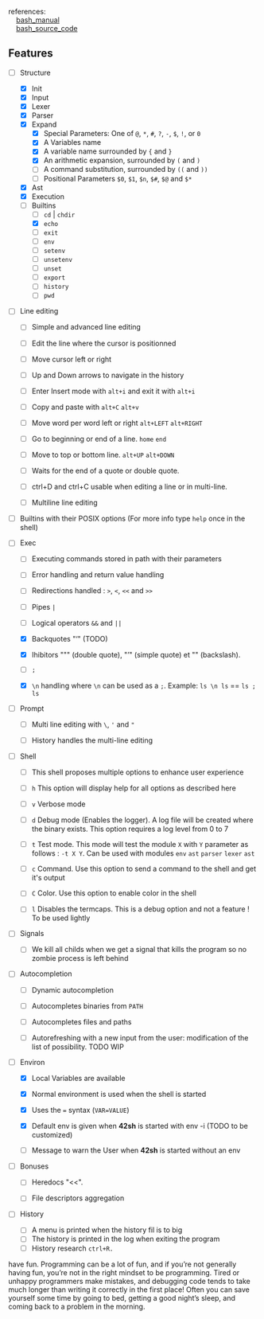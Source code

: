 references:<br>
&nbsp;&nbsp;&nbsp;&nbsp;<a href="https://www.gnu.org/software/bash/manual/html_node/">bash_manual</a><br>
&nbsp;&nbsp;&nbsp;&nbsp;<a href="https://git.savannah.gnu.org/cgit/bash.git/tree/">bash_source_code</a><br>
  
## Features

- [ ] Structure
  - [x] Init
  - [x] Input
  - [x] Lexer
  - [x] Parser
  - [x] Expand
    - [x] Special Parameters: One of `@`, `*`, `#`, `?`, `-`, `$`, `!`, or `0`
    - [x] A Variables name
    - [x] A variable name surrounded by `{` and `}`
    - [x] An arithmetic expansion, surrounded by `(` and `)`
    - [ ] A command substitution, surrounded by `((` and `))`
    - [ ] Positional Parameters `$0`, `$1`, `$n`, `$#`, `$@` and `$*`
  - [x] Ast
  - [x] Execution
  - [ ] Builtins
    - [ ] `cd` | `chdir`
    - [x] `echo`
    - [ ] `exit`
    - [ ] `env`
    - [ ] `setenv`
    - [ ] `unsetenv`
    - [ ] `unset`
    - [ ] `export`
    - [ ] `history`
    - [ ] `pwd`

- [ ] Line editing
  - [ ] Simple and advanced line editing
  - [ ] Edit the line where the cursor is positionned
  - [ ] Move cursor left or right
  - [ ] Up and Down arrows to navigate in the history
  - [ ] Enter Insert mode with `alt+i` and exit it with `alt+i`
  - [ ] Copy and paste with `alt+C` `alt+v`
  - [ ] Move word per word left or right `alt+LEFT` `alt+RIGHT`
  - [ ] Go to beginning or end of a line. `home` `end`
  - [ ] Move to top or bottom line. `alt+UP` `alt+DOWN`
  - [ ] Waits for the end of a quote or double quote.
  - [ ] ctrl+D and ctrl+C usable when editing a line or in multi-line.
  - [ ] Multiline line editing
  

- [ ] Builtins with their POSIX options (For more info type `help` once in the shell)


- [ ] Exec
  - [ ] Executing commands stored in path with their parameters
  - [ ] Error handling and return value handling
  - [ ] Redirections handled : `>`, `<`, `<<` and `>>`
  - [ ] Pipes `|`
  - [ ] Logical operators `&&` and `||`
  - [x] Backquotes "‘" (TODO)
  - [x] Ihibitors """ (double quote), "’" (simple quote) et "\" (backslash).
  - [ ] `;`
  - [x] `\n` handling where `\n` can be used as a `;`. Example: `ls \n ls` == `ls ; ls`


- [ ] Prompt
  - [ ] Multi line editing with `\`, `'` and `"`
  - [ ] History handles the multi-line editing


- [ ] Shell
  - [ ] This shell proposes multiple options to enhance user experience
  - [ ] `h` This option will display help for all options as described here
  - [ ] `v` Verbose mode
  - [ ] `d` Debug mode (Enables the logger). A log file will be created where the binary exists. This option requires a log level from 0 to 7
  - [ ] `t` Test mode. This mode will test the module `X` with `Y` parameter as follows : `-t X Y`. Can be used with modules `env` `ast` `parser` `lexer` `ast`
  - [ ] `c` Command. Use this option to send a command to the shell and get it's output
  - [ ] `C` Color. Use this option to enable color in the shell
  - [ ] `l` Disables the termcaps. This is a debug option and not a feature ! To be used lightly


- [ ] Signals
  - [ ] We kill all childs when we get a signal that kills the program so no zombie process is left behind
  

- [ ] Autocompletion
  - [ ] Dynamic autocompletion
  - [ ] Autocompletes binaries from `PATH`
  - [ ] Autocompletes files and paths
  - [ ] Autorefreshing with a new input from the user: modification of the list of possibility. TODO WIP


- [ ] Environ
  - [x] Local Variables are available
  - [x] Normal environment is used when the shell is started
  - [x] Uses the `=` syntax (`VAR=VALUE`)
  - [x] Default env is given when **42sh** is started with env -i (TODO to be customized)
  - [ ] Message to warn the User when **42sh** is started without an env


- [ ] Bonuses
  - [ ] Heredocs "<<".
  - [ ] File descriptors aggregation


- [ ] History
  - [ ] A menu is printed when the history fil is to big
  - [ ] The history is printed in the log when exiting the program
  - [ ] History research `ctrl+R.`

</div>


have fun. Programming can be a lot of fun, and if you’re not generally having fun, you’re not in the right mindset to be programming. Tired or unhappy programmers make mistakes, and debugging code tends to take much longer than writing it correctly in the first place! Often you can save yourself some time by going to bed, getting a good night’s sleep, and coming back to a problem in the morning.
